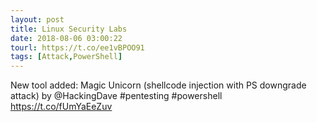 ```yaml
---
layout: post
title: Linux Security Labs
date: 2018-08-06 03:00:22
tourl: https://t.co/ee1vBPOO91
tags: [Attack,PowerShell]
---
```

New tool added: Magic Unicorn (shellcode injection with PS downgrade attack) by @HackingDave #pentesting #powershell https://t.co/fUmYaEeZuv